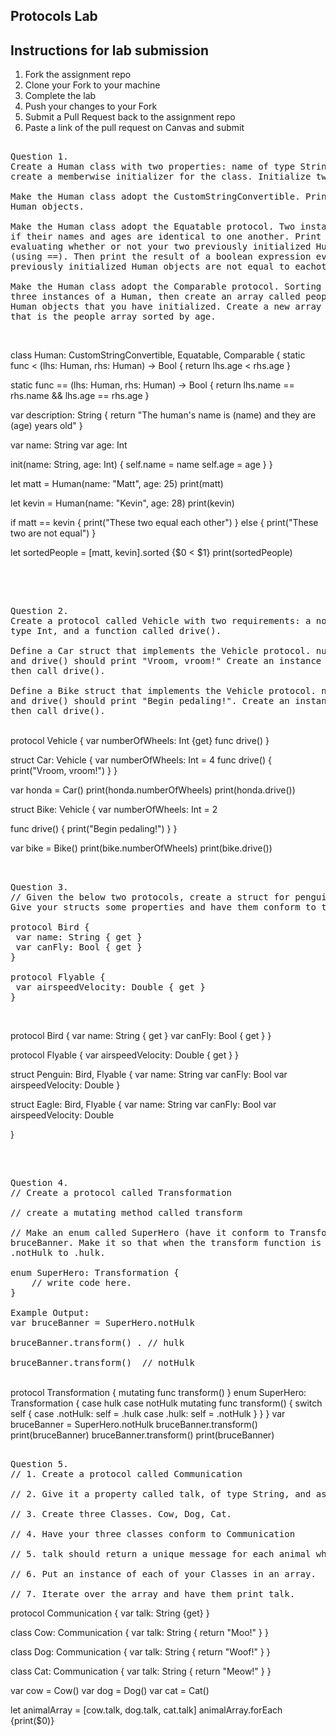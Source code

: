 
## Protocols Lab

## Instructions for lab submission 

1. Fork the assignment repo
1. Clone your Fork to your machine
1. Complete the lab
1. Push your changes to your Fork
1. Submit a Pull Request back to the assignment repo
1. Paste a link of the pull request on Canvas and submit

<pre> 
Question 1.
Create a Human class with two properties: name of type String, and age of type Int. You'll need to 
create a memberwise initializer for the class. Initialize two Human instances.

Make the Human class adopt the CustomStringConvertible. Print both of your previously initialized
Human objects.

Make the Human class adopt the Equatable protocol. Two instances of Human should be considered equal
if their names and ages are identical to one another. Print the result of a boolean expression 
evaluating whether or not your two previously initialized Human objects are equal to eachother
(using ==). Then print the result of a boolean expression evaluating whether or not your two
previously initialized Human objects are not equal to eachother (using !=).

Make the Human class adopt the Comparable protocol. Sorting should be based on age. Create another
three instances of a Human, then create an array called people of type [Human] with all of the
Human objects that you have initialized. Create a new array called sortedPeople of type [Human] 
that is the people array sorted by age.
</pre> 

</br>

class Human: CustomStringConvertible, Equatable, Comparable {
static func < (lhs: Human, rhs: Human) -> Bool {
return
lhs.age < rhs.age
}

static func == (lhs: Human, rhs: Human) -> Bool {
return
lhs.name == rhs.name &&
lhs.age == rhs.age
}

var description: String {
return "The human\'s name is \(name) and they are \(age) years old"
}

var name: String
var age: Int

init(name: String, age: Int) {
self.name = name
self.age = age
}
}

let matt = Human(name: "Matt", age: 25)
print(matt)

let kevin = Human(name: "Kevin", age: 28)
print(kevin)


if matt == kevin {
print("These two equal each other")
} else {
print("These two are not equal")
}

let sortedPeople = [matt, kevin].sorted {$0 < $1}
print(sortedPeople)


</br> 


<pre> 

Question 2. 
Create a protocol called Vehicle with two requirements: a nonsettable numberOfWheels property of
type Int, and a function called drive().

Define a Car struct that implements the Vehicle protocol. numberOfWheels should return a value of 4,
and drive() should print "Vroom, vroom!" Create an instance of Car, print its number of wheels, 
then call drive().

Define a Bike struct that implements the Vehicle protocol. numberOfWheels should return a value of 2,
and drive() should print "Begin pedaling!". Create an instance of Bike, print its number of wheels,
then call drive().
</pre>  

</br>
protocol Vehicle {
var numberOfWheels: Int {get}
func drive()
}

struct Car: Vehicle {
var numberOfWheels: Int = 4
func drive() {
print("Vroom, vroom!")
}
}

var honda = Car()
print(honda.numberOfWheels)
print(honda.drive())


struct Bike: Vehicle {
var numberOfWheels: Int = 2

func drive() {
print("Begin pedaling!")
}
}

var bike = Bike()
print(bike.numberOfWheels)
print(bike.drive())
</br> 

<pre> 

Question 3. 
// Given the below two protocols, create a struct for penguin(a flightless bird) and an eagle.
Give your structs some properties and have them conform to the appropriate protocols.

protocol Bird {
 var name: String { get }
 var canFly: Bool { get }
}

protocol Flyable {
 var airspeedVelocity: Double { get }
}
</pre> 

</br>

protocol Bird {
var name: String { get }
var canFly: Bool { get }
}

protocol Flyable {
var airspeedVelocity: Double { get }
}

struct Penguin: Bird, Flyable {
var name: String
var canFly: Bool
var airspeedVelocity: Double
}

struct Eagle: Bird, Flyable {
var name: String
var canFly: Bool
var airspeedVelocity: Double

}

</br> 

<pre>

Question 4. 
// Create a protocol called Transformation

// create a mutating method called transform

// Make an enum called SuperHero (have it conform to Transformation) and an instance of it named
bruceBanner. Make it so that when the transform function is called that bruceBanner turns from 
.notHulk to .hulk.

enum SuperHero: Transformation {
    // write code here.
}

Example Output: 
var bruceBanner = SuperHero.notHulk

bruceBanner.transform() . // hulk

bruceBanner.transform()  // notHulk
</pre> 

</br> 
protocol Transformation {
mutating func transform()
}
enum SuperHero: Transformation {
case hulk
case notHulk
mutating func transform() {
switch self {
case .notHulk:
self = .hulk
case .hulk:
self = .notHulk
}
}
}
var bruceBanner = SuperHero.notHulk
bruceBanner.transform()
print(bruceBanner)
bruceBanner.transform()
print(bruceBanner)

</br> 

<pre>

Question 5. 
// 1. Create a protocol called Communication

// 2. Give it a property called talk, of type String, and assign it an explicit getter.

// 3. Create three Classes. Cow, Dog, Cat.

// 4. Have your three classes conform to Communication

// 5. talk should return a unique message for each animal when talk is called.

// 6. Put an instance of each of your Classes in an array.

// 7. Iterate over the array and have them print talk.
</pre> 

protocol Communication {
var talk: String {get}
}

class Cow: Communication {
var talk: String {
return "Moo!"
}
}

class Dog: Communication {
var talk: String {
return "Woof!"
}
}

class Cat: Communication {
var talk: String {
return "Meow!"
}
}

var cow = Cow()
var dog = Dog()
var cat = Cat()

let animalArray = [cow.talk, dog.talk, cat.talk]
animalArray.forEach {print($0)}



